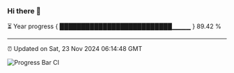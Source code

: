### Hi there 👋

⏳ Year progress { ██████████████████████████▁▁▁▁ } 89.42 %

---

⏰ Updated on Sat, 23 Nov 2024 06:14:48 GMT

![Progress Bar CI](https://github.com/code-lakshay/GitHub-Actions-Demo/workflows/Progress%20Bar%20CI/badge.svg)

